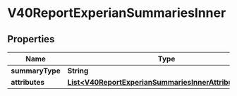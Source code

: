 

# V40ReportExperianSummariesInner


## Properties

| Name | Type | Description | Notes |
|------------ | ------------- | ------------- | -------------|
|**summaryType** | **String** |  |  [optional] |
|**attributes** | [**List&lt;V40ReportExperianSummariesInnerAttributesInner&gt;**](V40ReportExperianSummariesInnerAttributesInner.md) |  |  [optional] |



